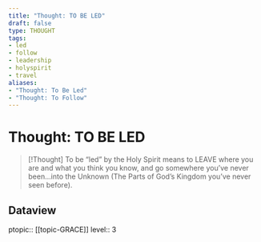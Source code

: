 ```yaml
---
title: "Thought: TO BE LED"
draft: false
type: THOUGHT
tags:
- led
- follow
- leadership
- holyspirit
- travel
aliases:
- "Thought: To Be Led"
- "Thought: To Follow"
---
```

# Thought: TO BE LED
> [!Thought]
> To be “led” by the Holy Spirit means to LEAVE where you are and what you think you know, and go somewhere you’ve never been…into the Unknown (The Parts of God’s Kingdom you’ve never seen before).


## Dataview
ptopic:: [[topic-GRACE]]
level:: 3
